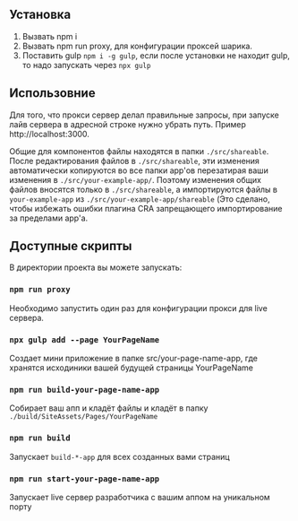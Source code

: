 ## Установка

1. Вызвать npm i
2. Вызвать npm run proxy, для конфигурации проксей шарика.
3. Поставить gulp `npm i -g gulp`, если после установки не находит gulp, то надо запускать через `npx gulp`
   <br />

## Использовние

Для того, что прокси сервер делал правильные запросы, при запуске лайв сервера в адресной строке нужно убрать путь. Пример http://localhost:3000.

Общие для компонентов файлы находятся в папки `./src/shareable`. После редактирования файлов в `./src/shareable`, эти изменения автоматически копируются во все папки app'ов перезатирая ваши изменения в `./src/your-example-app/`. Поэтому изменения общих файлов вносятся только в `./src/shareable`, а импортируются файлы в `your-example-app` из `./src/your-example-app/shareable` (Это сделано, чтобы избежать ошибки плагина CRA запрещающего импортирование за пределами app'a.

## Доступные скрипты

В директории проекта вы можете запускать:

### `npm run proxy`

Необходимо запустить один раз для конфигурации прокси для live сервера.

### `npx gulp add --page YourPageName`

Создает мини приложение в папке src/your-page-name-app, где хранятся исходиники вашей будущей страницы YourPageName<br />

### `npm run build-your-page-name-app`

Собирает ваш апп и кладёт файлы и кладёт в папку `./build/SiteAssets/Pages/YourPageName`<br />

### `npm run build`

Запускает `build-*-app` для всех созданных вами страниц <br />

### `npm run start-your-page-name-app`

Запускает live сервер разработчика с вашим аппом на уникальном порту<br />
